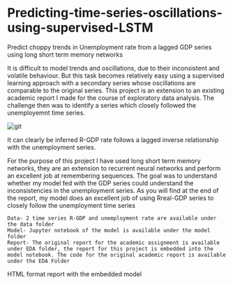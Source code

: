 # Predicting-time-series-oscillations-using-supervised-LSTM
Predict choppy trends in Unemployment rate from a lagged GDP series using long short term memory networks

It is difficult to model trends and oscillations, due to their inconsistent and volatile behaviour. But this task becomes relatively easy using a supervised learning approach with a secondary series whose oscillations are comparable to the original series. This project is an extension to an existing academic report I made for the course of exploratory data analysis. The challenge then was to identify a series which closely followed the unemployemnt time series. 

![git](https://user-images.githubusercontent.com/29556523/27756326-8e9a4d24-5dc4-11e7-8510-f14446a56f2c.png)

It can clearly be inferred R-GDP rate follows a lagged inverse relationship with the unemployment series. 

For the purpose of this project I have used long short term memory networks, they are an extension to recurrent neural networks and perform an excellent job at remembering sequences. The goal was to understand whether my model fed with the GDP series could understand the inconsistencies in the unemployment series. As you will find at the end of the report, my model does an excellent job of using Rreal-GDP series to closely follow the unemployment time series

```
Data- 2 time series R-GDP and unemployment rate are available under the data folder
Model- Jupyter notebook of the model is available under the model folder
Report- The original report for the academic assignment is available under EDA folder, the report for this project is embedded into the model notebook. The code for the original academic report is available under the EDA Folder 
```
HTML format report with the embedded model

